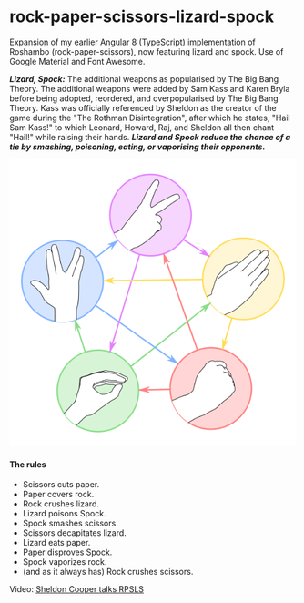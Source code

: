 # rock-paper-scissors-lizard-spock
Expansion of my earlier Angular 8 (TypeScript) implementation of Roshambo (rock-paper-scissors), now featuring lizard and spock.  Use of Google Material and Font Awesome.  

***Lizard, Spock:*** The additional weapons as popularised by The Big Bang Theory. The additional weapons were added by Sam Kass and Karen Bryla before being adopted, reordered, and overpopularised by The Big Bang Theory. Kass was officially referenced by Sheldon as the creator of the game during the "The Rothman Disintegration", after which he states, "Hail Sam Kass!" to which Leonard, Howard, Raj, and Sheldon all then chant "Hail!" while raising their hands. ***Lizard and Spock reduce the chance of a tie by smashing, poisoning, eating, or vaporising their opponents.***

![RPSLS](./img/RPSLS.png) 

#### The rules
- Scissors cuts paper.   
- Paper covers rock.    
- Rock crushes lizard.    
- Lizard poisons Spock.    
- Spock smashes scissors.    
- Scissors decapitates lizard.    
- Lizard eats paper.    
- Paper disproves Spock.    
- Spock vaporizes rock.    
- (and as it always has) Rock crushes scissors.   

Video:
<a href="https://www.youtube.com/watch?v=3hxC9bgtA7M">Sheldon Cooper talks RPSLS</a>
